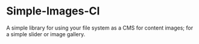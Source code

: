 Simple-Images-CI
================

A simple library for using your file system as a CMS for content images; for a simple slider or image gallery.
